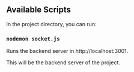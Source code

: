 ## Available Scripts

In the project directory, you can run:

### `nodemon socket.js`

Runs the backend server in http://localhost:3001.

This will be the backend server of the project.
